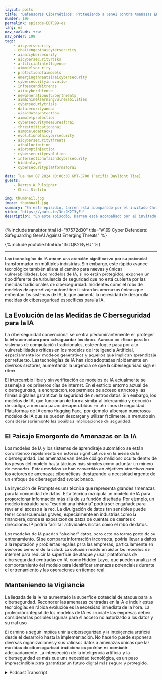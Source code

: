 ```yaml
---
layout: posts
title: "Defensores Cibernéticos: Protegiendo a GenAI contra Amenazas Emergentes"
number: 199
permalink: episode-EDT199-es
lang: es
nav_exclude: true
nav_order: 199
tags:
    - aicybersecurity
    - challengesinaicybersecurity
    - aiandcybersecurity
    - aicybersecurityrisks
    - artificialintelligence
    - aimodelsecurity
    - protectionofaimodels
    - emergingthreatsinaicybersecurity
    - cybersecurityinnovation
    - infosecandaitrends
    - aiincyberdefense
    - newgenerationofcyberthreats
    - aimachinelearningvulnerabilities
    - cybersecuriytrisks
    - datasecurityandai
    - aianddataprotection
    - aimodelprotection
    - cybersecuritymeasuresforai
    - threatmitigationinai
    - aimodeledattacks
    - evolutionofaicybersecurity
    - aicybersecuritythreats
    - aihallucination
    - aipromptinjection
    - cybersecurityevolution
    - intersectionofaiandcybersecurity
    - hiddenlayer
    - cybersecurityplatformsforai

date: Tue May 07 2024 00:00:00 GMT-0700 (Pacific Daylight Time)
guests:
    - Darren W Pulsipher
    - Chris Sistito

img: thumbnail.jpg
image: thumbnail.jpg
summary: "En este episodio, Darren está acompañado por el invitado Chris Sistito, CEO de hiddenlayer, mientras descubrimos las vulnerabilidades que amenazan nuestro futuro digital y exploramos soluciones innovadoras para proteger los sistemas de IA de la explotación y el mal uso."
video: "https://youtu.be/3nzQK2I3yEU"
description: "En este episodio, Darren está acompañado por el invitado Chris Sistito, CEO de hiddenlayer, mientras descubrimos las vulnerabilidades que amenazan nuestro futuro digital y exploramos soluciones innovadoras para proteger los sistemas de IA de la explotación y el mal uso."
---
```


<div>
{% include transistor.html id="97572d30" title="#199 Cyber Defenders: Safeguarding GenAI Against Emerging Threats" %}

{% include youtube.html id="3nzQK2I3yEU" %}
</div>

---

Las tecnologías de IA atraen una atención significativa por su potencial transformador en múltiples industrias. Sin embargo, este rápido avance tecnológico también allana el camino para nuevas y únicas vulnerabilidades. Los modelos de IA, si no están protegidos, exponen un tipo diferente de turbulencia de seguridad que no está cubierta por las medidas tradicionales de ciberseguridad. Incidentes como el robo de modelos de aprendizaje automático ilustran las amenazas únicas que enfrentan los sistemas de IA, lo que aumenta la necesidad de desarrollar medidas de ciberseguridad específicas para la IA.

## La Evolución de las Medidas de Ciberseguridad para la IA

La ciberseguridad convencional se centra predominantemente en proteger la infraestructura para salvaguardar los datos. Aunque es eficaz para los sistemas de computación tradicionales, este enfoque pasa por alto vulnerabilidades críticas en los modelos de Inteligencia Artificial, especialmente los modelos generativos y aquellos que implican aprendizaje por refuerzo. Las tecnologías de IA han sido adoptadas rápidamente en diversos sectores, aumentando la urgencia de que la ciberseguridad siga el ritmo.

El intercambio libre y sin verificación de modelos de IA actualmente se asemeja a los primeros días de internet. En el estricto entorno actual de ciberseguridad, la encriptación, los permisos de acceso estrictos y las firmas digitales garantizan la seguridad de nuestros datos. Sin embargo, los modelos de IA, que funcionan de forma similar al intercambio y ejecución de código, a menudo pasan desapercibidos en términos de seguridad. Plataformas de IA como Hugging Face, por ejemplo, albergan numerosos modelos de IA que se pueden descargar y utilizar fácilmente, a menudo sin considerar seriamente las posibles implicaciones de seguridad.

## El Paisaje Emergente de Amenazas en la IA

Los modelos de IA y los sistemas de aprendizaje automático se están convirtiendo rápidamente en actores significativos en la arena de la ciberseguridad. Las amenazas van desde código malicioso oculto dentro de los pesos del modelo hasta tácticas más simples como adjuntar un minero de monedas. Estos modelos se han convertido en objetivos atractivos para los actores de amenazas cibernéticas, destacando la necesidad urgente de un enfoque de ciberseguridad evolucionado.

La Inyección de Prompts es una técnica que representa grandes amenazas para la comunidad de datos. Esta técnica manipula un modelo de IA para proporcionar información más allá de su función diseñada. Por ejemplo, un modelo instruido para "escribir una historia" podría ser engañado para revelar el acceso a la red. La divulgación de datos tan sensibles puede tener consecuencias graves, especialmente en industrias como la financiera, donde la exposición de datos de cuentas de clientes o direcciones IP podría facilitar actividades ilícitas como el robo de datos.

Los modelos de IA pueden "alucinar" datos, pero esto no forma parte de su entrenamiento. Si se comparte información incorrecta, podría llevar a daños a la reputación y problemas legales para las empresas, particularmente en sectores como el de la salud. La solución reside en aislar los modelos de internet para reducir la superficie de ataque y usar plataformas de ciberseguridad centradas en IA, como Hidden Layer, que pueden analizar el comportamiento del modelo para identificar amenazas potenciales durante el entrenamiento y las operaciones en tiempo real.

## Manteniendo la Vigilancia

La llegada de la IA ha aumentado la superficie potencial de ataque para la ciberseguridad. Reconocer las amenazas centradas en la IA e incluir estas tecnologías en rápida evolución es la necesidad inmediata de la hora. La protección integral de los modelos de IA es crucial y las empresas deben considerar las posibles lagunas para el acceso no autorizado a los datos y su mal uso.

El camino a seguir implica unir la ciberseguridad y la inteligencia artificial desde el desarrollo hasta la implementación. No hacerlo puede exponer a diversas organizaciones y sus valiosos datos a amenazas únicas que las medidas de ciberseguridad tradicionales podrían no combatir adecuadamente. La intersección de la inteligencia artificial y la ciberseguridad es más que una necesidad tecnológica, es un paso imprescindible para garantizar un futuro digital más seguro y protegido.



<details>
<summary> Podcast Transcript </summary>

<p></p>

</details>

